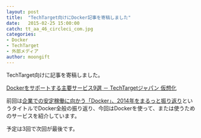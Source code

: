```yaml
---
layout: post
title:  "TechTarget向けにDocker記事を寄稿しました"
date:   2015-02-25 15:00:00
catch: tt_aa_46_circleci_com.jpg
categories:
- Docker
- TechTarget
- 外部メディア
author: moongift
---
```


TechTarget向けに記事を寄稿しました。

[Dockerをサポートする主要サービス9選 － TechTargetジャパン 仮想化](http://techtarget.itmedia.co.jp/tt/news/1502/23/news04.html)

前回は[企業での安定稼働に向かう「Docker」、2014年をまるっと振り返り](http://techtarget.itmedia.co.jp/tt/news/1502/04/news02.html)というタイトルでDocker全般の振り返り、今回はDockerを使って、または使うためのサービスを紹介しています。

予定は3回で次回が最後です。


